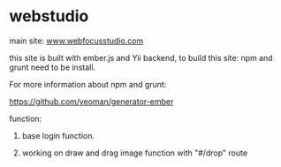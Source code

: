 webstudio
=========
main site: www.webfocusstudio.com

this site is built with ember.js and Yii backend, to build this site: npm and grunt need to be install.

For more information about npm and grunt:

https://github.com/yeoman/generator-ember

function:

1. base login function.

2. working on draw and drag image function with "#/drop" route 
